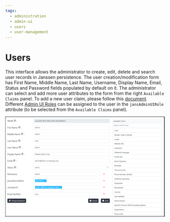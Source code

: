 ```yaml
---
tags:
  - administration
  - admin-ui
  - users
  - user-management
---
```


# Users

This interface allows the administrator to create, edit, delete and search user records in Janssen persistence. The user creation/modification form has First Name, Middle Name, Last Name, Username, Display Name, Email, Status and Password fields populated by default on it. The administrator can select and add more user attributes to the form from the right `Available Claims` panel. To add a new user claim, please follow this [document](https://docs.jans.io/stable/janssen-server/auth-server/openid-features/user-claims/). Different [Admin UI Roles](./home.md#admin-ui-roles) can be assigned to the user in the `jansAdminUIRole` attribute (to be selected from the `Available Claims` panel).

![image](../../assets/admin-ui/user-mgmt.png)
